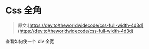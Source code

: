 # Css 全角

> 原文:[https://dev.to/theworldwidecode/css-full-width-4d3d](https://dev.to/theworldwidecode/css-full-width-4d3d)

查看如何使一个 div 全宽